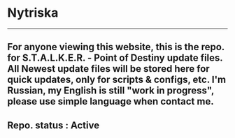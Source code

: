 # Nytriska
----------------------------------------------------------------
For anyone viewing this website, this is the repo. for S.T.A.L.K.E.R. - Point of Destiny update files. 
All Newest update files will be stored here for quick updates, only for scripts & configs, etc.
I'm Russian, my English is still "work in progress", please use simple language when contact me.
----------------------------------------------------------------
Repo. status : Active 
----------------------

